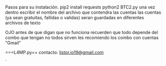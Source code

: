 Pasos para su instalación.
pip2 install requests
python2 BTC2.py 
una vez dentro escribir el nombre del archivo que contendra las cuentas
las cuentas (ya sean gratuitas, fallidas o validas) seran guardadas en diferentes archivos de texto

OJO antes de que digan que no funciona recuerden que todo depende del combo que tengan no todos sirven les recomiendo los combo con cuentas "Gmail"

===L4MP.py==
contacto: listor.io19@gmail.com

́
